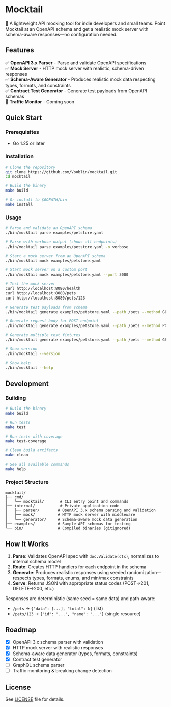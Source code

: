 # Mocktail

🍹 A lightweight API mocking tool for indie developers and small teams. Point Mocktail at an OpenAPI schema and get a realistic mock server with schema-aware responses—no configuration needed.

## Features

✅ **OpenAPI 3.x Parser** - Parse and validate OpenAPI specifications  
✅ **Mock Server** - HTTP mock server with realistic, schema-driven responses  
✅ **Schema-Aware Generator** - Produces realistic mock data respecting types, formats, and constraints  
✅ **Contract Test Generator** - Generate test payloads from OpenAPI schemas  
🚧 **Traffic Monitor** - Coming soon

## Quick Start

### Prerequisites

- Go 1.25 or later

### Installation

```bash
# Clone the repository
git clone https://github.com/Vooblin/mocktail.git
cd mocktail

# Build the binary
make build

# Or install to $GOPATH/bin
make install
```

### Usage

```bash
# Parse and validate an OpenAPI schema
./bin/mocktail parse examples/petstore.yaml

# Parse with verbose output (shows all endpoints)
./bin/mocktail parse examples/petstore.yaml -o verbose

# Start a mock server from an OpenAPI schema
./bin/mocktail mock examples/petstore.yaml

# Start mock server on a custom port
./bin/mocktail mock examples/petstore.yaml --port 3000

# Test the mock server
curl http://localhost:8080/health
curl http://localhost:8080/pets
curl http://localhost:8080/pets/123

# Generate test payloads from schema
./bin/mocktail generate examples/petstore.yaml --path /pets --method GET --seed 42

# Generate request body for POST endpoint
./bin/mocktail generate examples/petstore.yaml --path /pets --method POST --seed 100

# Generate multiple test fixtures
./bin/mocktail generate examples/petstore.yaml --path /pets --method GET --count 5 --seed 42

# Show version
./bin/mocktail --version

# Show help
./bin/mocktail --help
```

## Development

### Building

```bash
# Build the binary
make build

# Run tests
make test

# Run tests with coverage
make test-coverage

# Clean build artifacts
make clean

# See all available commands
make help
```

### Project Structure

```text
mocktail/
├── cmd/
│   └── mocktail/       # CLI entry point and commands
├── internal/           # Private application code
│   ├── parser/        # OpenAPI 3.x schema parsing and validation
│   ├── mock/          # HTTP mock server with middleware
│   └── generator/     # Schema-aware mock data generation
├── examples/          # Sample API schemas for testing
└── bin/               # Compiled binaries (gitignored)
```

## How It Works

1. **Parse**: Validates OpenAPI spec with `doc.Validate(ctx)`, normalizes to internal schema model
2. **Route**: Creates HTTP handlers for each endpoint in the schema
3. **Generate**: Produces realistic responses using seeded randomization—respects types, formats, enums, and min/max constraints
4. **Serve**: Returns JSON with appropriate status codes (POST→201, DELETE→200, etc.)

Responses are deterministic (same seed = same data) and path-aware:

- `/pets` → `{"data": [...], "total": N}` (list)
- `/pets/123` → `{"id": "...", "name": "..."}` (single resource)

## Roadmap

- [x] OpenAPI 3.x schema parser with validation
- [x] HTTP mock server with realistic responses
- [x] Schema-aware data generator (types, formats, constraints)
- [x] Contract test generator
- [ ] GraphQL schema parser
- [ ] Traffic monitoring & breaking change detection

## License

See [LICENSE](LICENSE) file for details.
